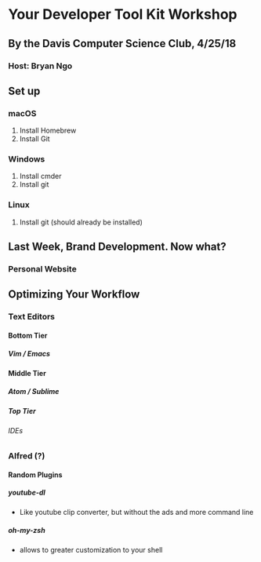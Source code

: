 # **Your Developer Tool Kit Workshop**
## By the Davis Computer Science Club, 4/25/18
### Host: Bryan Ngo

## Set up
### macOS
1. Install Homebrew
2. Install Git
### Windows
1. Install cmder
2. Install git
### Linux
1. Install git (should already be installed)

## Last Week, Brand Development. Now what?
### Personal Website

## Optimizing Your Workflow
### Text Editors

#### Bottom Tier
##### Vim / Emacs

#### Middle Tier
##### Atom / Sublime

##### Top Tier
###### IDEs

### Alfred (?)

#### Random Plugins
##### youtube-dl
- Like youtube clip converter, but without the ads and more command line

##### oh-my-zsh
- allows to greater customization to your shell
